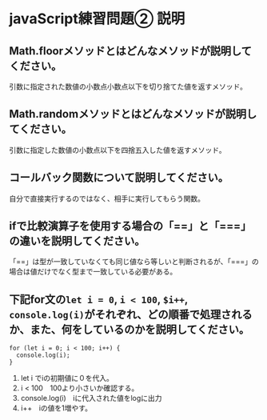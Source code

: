 # javaScript練習問題② 説明

## Math.floorメソッドとはどんなメソッドが説明してください。
引数に指定された数値の小数点小数点以下を切り捨てた値を返すメソッド。
## Math.randomメソッドとはどんなメソッドが説明してください。
引数に指定した数値の小数点以下を四捨五入した値を返すメソッド。
## コールバック関数について説明してください。
自分で直接実行するのではなく、相手に実行してもらう関数。
## ifで比較演算子を使用する場合の「==」と「===」の違いを説明してください。
「==」は型が一致していなくても同じ値なら等しいと判断されるが、「===」の場合は値だけでなく型まで一致している必要がある。

## 下記for文の`let i = 0`, `i < 100`, `$i++`, `console.log(i)`がそれぞれ、どの順番で処理されるか、また、何をしているのかを説明してください。

```
for (let i = 0; i < 100; i++) {
  console.log(i);
}
```

1. let i でiの初期値に０を代入。
2. i < 100　100より小さいか確認する。
3. console.log(i)　iに代入された値をlogに出力
4. i++　iの値を1増やす。